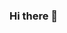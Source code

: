 ### Hi there 👋

<!--
**himj131/himj131** is a ✨ _special_ ✨ repository because its `README.md` (this file) appears on your GitHub profile.
[![My GitHub Stats](https://github-readme-stats.vercel.app/api/?username=himj131&count_private=true&theme=tokyonight&showicons=true)]()
[![My GitHub Language Stats](https://github-readme-stats.vercel.app/api/top-langs/?username=himj131&langs_count=5&theme=tokyonight)]()

Here are some ideas to get you started:

- 🔭 I’m currently working on ...
- 🌱 I’m currently learning ...
- 👯 I’m looking to collaborate on ...
- 🤔 I’m looking for help with ...
- 💬 Ask me about ...
- 📫 How to reach me: ...
- 😄 Pronouns: ...
- ⚡ Fun fact: ...
-->
